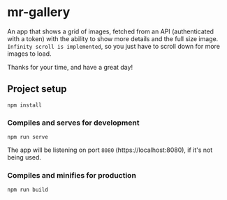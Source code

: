# mr-gallery

An app that shows a grid of images, fetched from an API (authenticated with a token) with the ability to show 
more details and the full size image. `Infinity scroll is implemented`, so you just have to scroll down for more images to load.

Thanks for your time, and have a great day!

## Project setup
```
npm install
```

### Compiles and serves for development
```
npm run serve
```
The app will be listening on port `8080` (https://localhost:8080), if it's not being used.

### Compiles and minifies for production
```
npm run build
```
